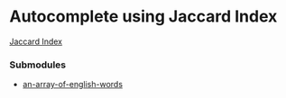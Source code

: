 # Autocomplete using Jaccard Index

[Jaccard Index](https://en.wikipedia.org/wiki/Jaccard_index)

### Submodules

* [an-array-of-english-words](https://github.com/words/an-array-of-english-words)